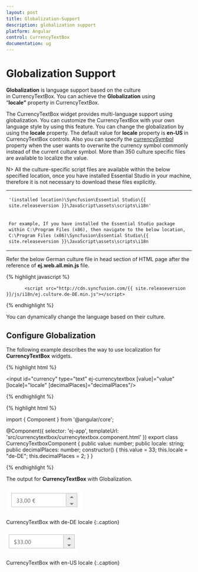 ```yaml
---
layout: post
title: Globalization-Support
description: globalization support
platform: Angular
control: CurrencyTextBox  
documentation: ug
---
```


# Globalization Support

**Globalization** is language support based on the culture in CurrencyTextBox. You can achieve the **Globalization** using “**locale”** property in CurrencyTextBox. 

The CurrencyTextBox widget provides multi-language support using globalization. You can customize the CurrencyTextBox with your own language style by using this feature. You can change the globalization by using the **locale** property. The default value for **locale** property is **en-US** in CurrencyTextBox controls. Also you can specify the [currencySymbol](https://help.syncfusion.com/api/angular/ejtextboxes#members:currencysymbol) property when the user wants to overwrite the currency symbol commonly instead of the current culture symbol. More than 350 culture specific files are available to localize the value.
 
 N> All the culture-specific script files are available within the below specified location, once you have installed Essential Studio in your machine, therefore it is not necessary to download these files explicitly.

<table>
<tr>
<td>

    '(installed location)\Syncfusion\Essential Studio\{{ site.releaseversion }}\JavaScript\assets\scripts\i18n'
</td>
</tr>
<tr>
<td>

    For example, If you have installed the Essential Studio package within C:\Program Files (x86), then navigate to the below location, 
    C:\Program Files (x86)\Syncfusion\Essential Studio\{{ site.releaseversion }}\JavaScript\assets\scripts\i18n

</td></tr>
</table>

Refer the below German culture file in head section of HTML page after the reference of **ej.web.all.min.js** file.

 {% highlight javascript %}
   
           <script src="http://cdn.syncfusion.com/{{ site.releaseversion }}/js/i18n/ej.culture.de-DE.min.js"></script>
                
 {% endhighlight %}

You can dynamically change the language based on their culture.

## Configure Globalization

The following example describes the way to use localization for **CurrencyTextBox** widgets.

{% highlight html %}

<input id="currency" type="text" ej-currencytextbox [value]="value" [locale]="locale" [decimalPlaces]="decimalPlaces"/>

{% endhighlight %}

{% highlight html %}

import { Component } from '@angular/core';

@Component({
    selector: 'ej-app',
    templateUrl: 'src/currencytextbox/currencytextbox.component.html'
})
export class CurrencyTextboxComponent {
    public value: number;
    public locale: string;
    public decimalPlaces: number;
    constructor() {
        this.value = 33;
        this.locale = "de-DE";
        this.decimalPlaces = 2;
    }
}

{% endhighlight %}

The output for **CurrencyTextBox** with Globalization.

![](/angular/CurrencyTextbox/Globalization-Support_images/Globalization-Support_img1.png)

CurrencyTextBox with de-DE locale
{:.caption}

![](/angular/CurrencyTextbox/Globalization-Support_images/Globalization-Support_img2.png)

CurrencyTextBox with en-US locale
{:.caption}